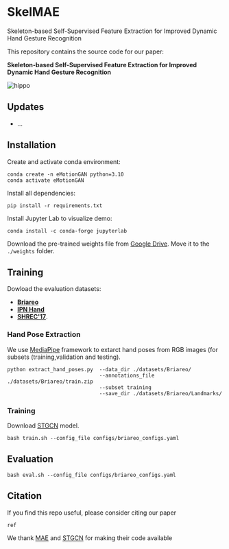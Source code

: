 # **SkelMAE**
Skeleton-based Self-Supervised Feature Extraction for Improved Dynamic Hand Gesture Recognition

This repository contains the source code for our paper:

**Skeleton-based Self-Supervised Feature Extraction for Improved Dynamic Hand Gesture Recognition**

![hippo](images/skelmae_approach.png)

## **Updates**
- ...

## **Installation**
Create and activate conda environment:
```
conda create -n eMotionGAN python=3.10
conda activate eMotionGAN
```

Install all dependencies:
```
pip install -r requirements.txt
```

Install Jupyter Lab to visualize demo:
```
conda install -c conda-forge jupyterlab
```

Download the pre-trained weights file from [Google Drive](https://drive.google.com/file/d/1jnEIj0XQ5YA23HDItuF0gXMO-0UWTFK8/view?usp=drive_link). Move it to the `./weights` folder.


## Training
Dowload the evaluation datasets:
- [**Briareo**](https://aimagelab.ing.unimore.it/imagelab/page.asp?IdPage=31)
- [**IPN Hand**](https://gibranbenitez.github.io/IPN_Hand/)
- [**SHREC'17**](http://www-rech.telecom-lille.fr/shrec2017-hand/).
    
### Hand Pose Extraction
We use [MediaPipe]() framework to extarct hand poses from RGB images (for subsets (training,validation and testing).

```
python extract_hand_poses.py  --data_dir ./datasets/Briareo/ 
                              --annotations_file ./datasets/Briareo/train.zip 
                              --subset training
                              --save_dir ./datasets/Briareo/Landmarks/
```

### Training

Download [STGCN](https://github.com/yysijie/st-gcn) model.

```
bash train.sh --config_file configs/briareo_configs.yaml
```

## Evaluation

```
bash eval.sh --config_file configs/briareo_configs.yaml
```

## Citation
If you find this repo useful, please consider citing our paper

```ref```

We thank [MAE](https://github.com/facebookresearch/mae) and [STGCN](https://github.com/yysijie/st-gcn) for making their code available
